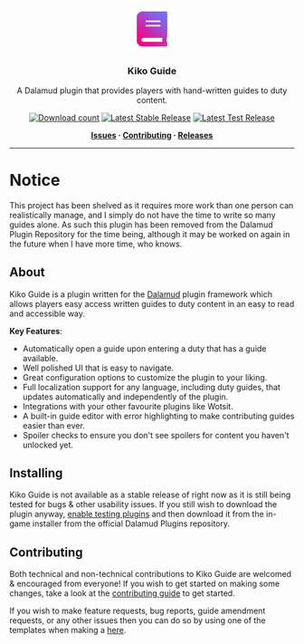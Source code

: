 <!-- Repository Header Begin -->
<div align="center">

<img src="./.assets/icon.png" alt="Kiko Guide Logo" width="15%">
  
### Kiko Guide
A Dalamud plugin that provides players with hand-written guides to duty content. 

[![Download count](https://img.shields.io/endpoint?url=https://vz32sgcoal.execute-api.us-east-1.amazonaws.com/KikoGuide&color=blue&label=Plugin%20Downloads)](https://github.com/BitsOfAByte/KikoGuide) 
[![Latest Stable Release](https://img.shields.io/github/v/release/BitsOfAByte/KikoGuide?color=blue&label=Latest%20Stable%20Release)](https://github.com/BitsOfAByte/KikoGuide/releases/latest)
[![Latest Test Release](https://img.shields.io/github/v/release/BitsOfAByte/KikoGuide?color=orange&include_prereleases&label=Latest%20Test%20Release)](https://github.com/BitsOfAByte/KikoGuide/releases/latest)

**[Issues](https://github.com/BitsOfAByte/KikoGuide/issues) · [Contributing](https://github.com/BitsOfAByte/KikoGuide/blob/main/CONTRIBUTING.md) · [Releases](https://github.com/BitsOfAByte/KikoGuide/releases/latest)**
  
</div>

---
<!-- Repository Header End -->

# Notice

This project has been shelved as it requires more work than one person can realistically manage, and I simply do not have the time to write so many guides alone. As such this plugin has been removed from the Dalamud Plugin Repository for the time being, although it may be worked on again in the future when I have more time, who knows.


## About

Kiko Guide is a plugin written for the [Dalamud](https://github.com/goatcorp/Dalamud) plugin framework which allows players easy access written guides to duty content in an easy to read and accessible way.

**Key Features**:
- Automatically open a guide upon entering a duty that has a guide available.
- Well polished UI that is easy to navigate.
- Great configuration options to customize the plugin to your liking.
- Full localization support for any language, including duty guides, that updates automatically and independently of the plugin.
- Integrations with your other favourite plugins like Wotsit.
- A built-in guide editor with error highlighting to make contributing guides easier than ever.
- Spoiler checks to ensure you don't see spoilers for content you haven't unlocked yet.

## Installing

Kiko Guide is not available as a stable release of right now as it is still being tested for bugs & other usability issues. If you still wish to download the plugin anyway, [enable testing plugins](https://goatcorp.github.io/faq/dalamud_troubleshooting#q-how-do-i-enable-plugin-test-builds) and then download it from the in-game installer from the official Dalamud Plugins repository.

## Contributing

Both technical and non-technical contributions to Kiko Guide are welcomed & encouraged from everyone! If you wish to get started on making some changes, take a look at the [contributing guide](CONTRIBUTING.md) to get started. 

If you wish to make feature requests, bug reports, guide amendment requests, or any other issues then you can do so by using one of the templates when making a [here](https://github.com/BitsOfAByte/KikoGuide/issues/new/choose).
